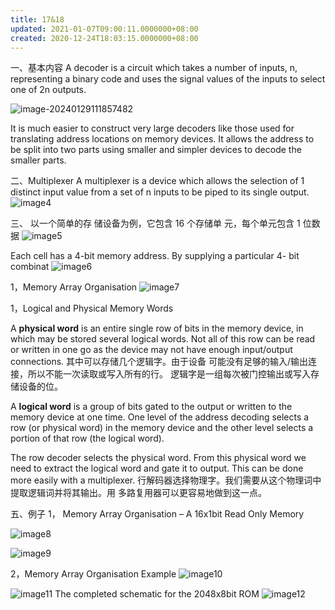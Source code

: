 ```yaml
---
title: 17&18
updated: 2021-01-07T09:00:11.0000000+08:00
created: 2020-12-24T18:03:15.0000000+08:00
---
```


一、基本内容
A decoder is a circuit which takes a number of inputs, n, representing a binary code and uses the signal values of the inputs to select one of 2n outputs.

![image-20240129111857482](assets\image-20240129111857482.png)


It is much easier to construct very large decoders like those used for translating address locations on memory devices. It allows the address to be split into two parts using smaller and simpler devices to decode the smaller parts.

二、Multiplexer
A multiplexer is a device which allows the selection of 1 distinct input value from a set of n inputs to be piped to its single output.
![image4](../../assets/743ec405509e4c8c970ccdb09f8295a8.png)

三、
以一个简单的存 储设备为例，它包含 16 个存储单 元，每个单元包含 1 位数据
![image5](../../assets/a10aa870927a494b946fe8667b6dbfea.png)

Each cell has a 4-bit memory address. By supplying a particular 4- bit combinat
![image6](../../assets/601d1ad0968c4773ae8c2357a3e7c9e5.png)

1，Memory Array Organisation
![image7](../../assets/a2ae0ce4f0124e4f9e964311bee2b096.png)

1，Logical and Physical Memory Words

A **physical word** is an entire single row of bits in the memory device, in which may be stored several logical words. Not all of this row can be read or written in one go as the device may not have enough input/output connections.
其中可以存储几个逻辑字。由于设备 可能没有足够的输入/输出连接，所以不能一次读取或写入所有的行。 逻辑字是一组每次被门控输出或写入存储设备的位。

A **logical word** is a group of bits gated to the output or written to the memory device at one time. One level of the address decoding selects a row (or physical word) in the memory device and the other level selects a portion of that row (the logical word).

The row decoder selects the physical word. From this physical word we need to extract the logical word and gate it to output. This can be done more easily with a multiplexer.
行解码器选择物理字。我们需要从这个物理词中提取逻辑词并将其输出。用
多路复用器可以更容易地做到这一点。

五、例子
1，
Memory Array Organisation – A 16x1bit Read Only Memory

![image8](../../assets/169abd1286c9403ea57082dfe32ecdc8.png)

![image9](../../assets/a6fd1117906f4b6e81ce3b2ea9656e4f.png)

2，Memory Array Organisation Example
![image10](../../assets/7f015db0a77942f6b10932e44a32a011.png)

![image11](../../assets/d2219a56df654942a88237891ebaea44.png)
The completed schematic for the 2048x8bit ROM
![image12](../../assets/b4786ea432bc441db88dea7aa6ec63cc.png)
